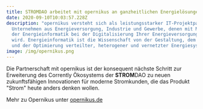 ```yaml
---
title: STROMDAO arbeitet mit opernikus an ganzheitlichen Energielösungen
date: 2020-09-10T10:03:57.228Z
description: "opernikus versteht sich als leistungsstarker IT-Projektpartner für
  Unternehmen aus Energieversorgung, Industrie und Gewerbe, denen mit Methoden
  der Energieinformatik bei der Digitalisierung Ihrer Energieversorgung geholfen
  wird. Energieinformatik ist die Wissenschaft von der Gestaltung, dem Betrieb
  und der Optimierung verteilter, heterogener und vernetzter Energiesysteme. "
image: /img/opernikus.png
---
```

Die Partnerschaft mit opernikus ist der konsequent nächste Schritt zur Erweiterung des Corrently Ökosystems der **STROM**DAO zu neuen zukunftsfähigen Innovationen für moderne Stromkunden, die das Produkt "Strom" heute anders denken wollen.

Mehr zu Opernikus unter [opernikus.de](https://opernikus.de)